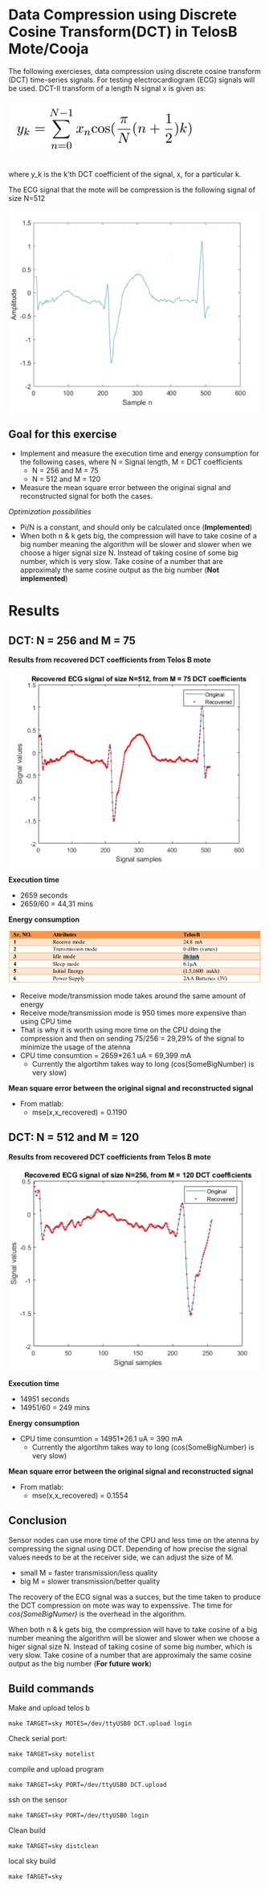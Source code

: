 # Data Compression using Discrete Cosine Transform(DCT) in TelosB Mote/Cooja #
The following exercieses, data compression using discrete cosine transform (DCT) time-series signals. For testing electrocardiogram (ECG) signals will be
used. DCT-II transform of a length N signal x is given as:

![Screenshot](images/formular.PNG)

<br/>
where y_k is the k'th DCT coefficient of the signal, x, for a particular k.

<br/> 

The ECG signal that the mote will be compression is the following signal of size N=512

![Screenshot](images/ecg.PNG)




## Goal for this exercise

* Implement and measure the execution time and energy consumption for the following cases, where N = Signal length, M = DCT coefficients 
  * N = 256 and M = 75
  * N = 512 and M = 120
*  Measure the mean square error between the original signal and reconstructed signal for both the cases.

*Optimization possibilities*
* Pi/N is a constant, and should only be calculated once (**Implemented**)
* When both n & k gets big, the compression will have to take cosine of a big number meaning the algorithm will be slower and slower when we choose a higer signal size N. Instead of taking cosine of some big number, which is very slow. Take cosine of a number that are approximaly the same cosine output as the big number (**Not implemented**) 


# Results
## DCT: N = 256 and M = 75
**Results from recovered DCT coefficients from Telos B mote**

![Screenshot](images/M75.PNG)

**Execution time**
* 2659 seconds
* 2659/60 = 44,31 mins 

**Energy consumption**

![Screenshot](images/energy.PNG)
* Receive mode/transmission mode takes around the same amount of energy
* Receive mode/transmission mode is 950 times more expensive than using CPU time
* That is why it is worth using more time on the CPU doing the compression and then on sending 75/256 = 29,29% of the signal to minimize the usage of the atenna
* CPU time consumtion = 2659*26.1 uA = 69,399 mA
  * Currently the algortihm takes way to long (cos(SomeBigNumber) is very slow) 

**Mean square error between the original signal and reconstructed signal**
* From matlab: 
  * mse(x,x_recovered) = 0.1190


## DCT: N = 512 and M = 120
**Results from recovered DCT coefficients from Telos B mote**

![Screenshot](images/M120.PNG)

**Execution time**
* 14951  seconds
* 14951/60 = 249 mins 

**Energy consumption**
* CPU time consumtion = 14951*26.1 uA = 390 mA
  * Currently the algortihm takes way to long (cos(SomeBigNumber) is very slow) 

**Mean square error between the original signal and reconstructed signal**
* From matlab: 
  * mse(x,x_recovered) = 0.1554


## Conclusion ##
Sensor nodes can use more time of the CPU and less time on the atenna by compressing the signal using DCT. Depending of how precise the signal values needs to be at the receiver side, we can adjust the size of M. 
* small M = faster transmission/less quality
* big M   = slower transmission/better quality

The recovery of the ECG signal was a succes, but the time taken to produce the DCT compression on mote was way to expenssive. The time for *cos(SomeBigNumer)* is the overhead in the algorithm. 

When both n & k gets big, the compression will have to take cosine of a big number meaning the algorithm will be slower and slower when we choose a higer signal size N. Instead of taking cosine of some big number, which is very slow. Take cosine of a number that are approximaly the same cosine output as the big number (**For future work**) 


## Build commands ##
Make and upload telos b
```
make TARGET=sky MOTES=/dev/ttyUSB0 DCT.upload login
```
Check serial port:
```
make TARGET=sky motelist
```
compile and upload program
```
make TARGET=sky PORT=/dev/ttyUSB0 DCT.upload
```
ssh on the sensor
```
make TARGET=sky PORT=/dev/ttyUSB0 login
```
Clean build
```
make TARGET=sky distclean
```
local sky build

```
make TARGET=sky
```
